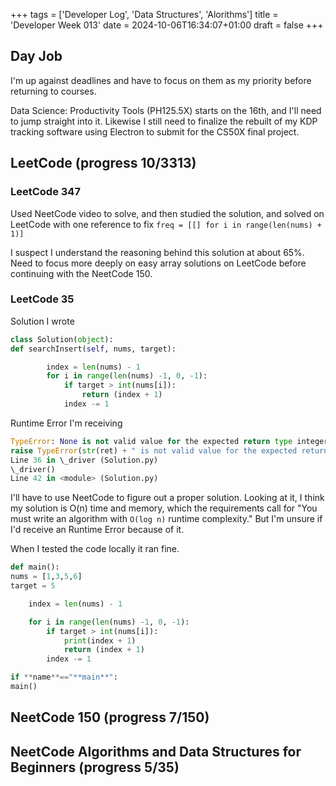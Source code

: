+++
tags = ['Developer Log', 'Data Structures', 'Alorithms']
title = 'Developer Week 013'
date = 2024-10-06T16:34:07+01:00
draft = false
+++

## Day Job

I'm up against deadlines and have to focus on them as my priority before returning to courses.

Data Science: Productivity Tools (PH125.5X) starts on the 16th, and I'll need to jump straight into it. Likewise I still need to finalize the rebuilt of my KDP tracking software using Electron to submit for the CS50X final project.

## LeetCode (progress 10/3313)

### LeetCode 347

Used NeetCode video to solve, and then studied the solution, and solved on LeetCode with one reference to fix `freq = [[] for i in range(len(nums) + 1)]`

I suspect I understand the reasoning behind this solution at about 65%. Need to focus more deeply on easy array solutions on LeetCode before continuing with the NeetCode 150.

### LeetCode 35

Solution I wrote

```python
class Solution(object):
def searchInsert(self, nums, target):

        index = len(nums) - 1
        for i in range(len(nums) -1, 0, -1):
            if target > int(nums[i]):
                return (index + 1)
            index -= 1
```

Runtime Error I'm receiving

```python
TypeError: None is not valid value for the expected return type integer
raise TypeError(str(ret) + " is not valid value for the expected return type integer");
Line 36 in \_driver (Solution.py)
\_driver()
Line 42 in <module> (Solution.py)
```

I'll have to use NeetCode to figure out a proper solution. Looking at it, I think my solution is O(n) time and memory, which the requirements call for "You must write an algorithm with `O(log n)` runtime complexity." But I'm unsure if I'd receive an Runtime Error because of it.

When I tested the code locally it ran fine.

```python
def main():
nums = [1,3,5,6]
target = 5

    index = len(nums) - 1

    for i in range(len(nums) -1, 0, -1):
        if target > int(nums[i]):
            print(index + 1)
            return (index + 1)
        index -= 1

if **name**=="**main**":
main()
```

## NeetCode 150 (progress 7/150)

## NeetCode Algorithms and Data Structures for Beginners (progress 5/35)
